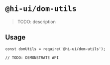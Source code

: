 # `@hi-ui/dom-utils`

> TODO: description

## Usage

```
const domUtils = require('@hi-ui/dom-utils');

// TODO: DEMONSTRATE API
```
